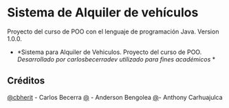 # Sistema de Alquiler de vehículos
Proyecto del curso de POO con el lenguaje de programación Java. Version 1.0.0.


 * *Sistema para Alquiler de Vehiculos. Proyecto del curso de POO. *Desarrollado por carlosbecerradev utilizado para fines académicos* *

## Créditos
[@cbherit](https://github.com/cbherit) - Carlos Becerra
[@](https://github.com/) - Anderson Bengolea
[@](https://github.com/)- Anthony Carhuajulca
